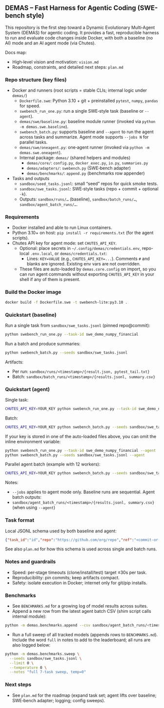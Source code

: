 ## DEMAS – Fast Harness for Agentic Coding (SWE-bench style)

This repository is the first step toward a Dynamic Evolutionary Multi‑Agent System (DEMAS) for agentic coding. It provides a fast, reproducible harness to run and evaluate code changes inside Docker, with both a baseline (no AI) mode and an AI agent mode (via Chutes).

Docs map:
- High‑level vision and motivation: `vision.md`
- Roadmap, constraints, and detailed next steps: `plan.md`

### Repo structure (key files)
- Docker and runners (root scripts = stable CLIs; internal logic under `demas/`)
  - `Dockerfile.swe`: Python 3.10 + git + preinstalled `pytest`, `numpy`, `pandas` for speed.
  - `swebench_run_one.py`: run a single SWE‑style task (baseline or `--agent`).
  - `demas/swe/baseline.py`: baseline module runner (invoked via `python -m demas.swe.baseline`).
  - `swebench_batch.py`: supports baseline and `--agent` to run the agent across tasks and summarize. Agent mode supports `--jobs N` for parallel tasks.
  - `demas/swe/oneagent.py`: one‑agent runner (invoked via `python -m demas.swe.oneagent`).
  - Internal package: `demas/` (shared helpers and modules)
    - `demas/core/`: `config.py`, `docker_exec.py`, `io.py`, `summaries.py`
    - `demas/adapters/`: `swebench.py` (SWE‑bench adapter)
    - `demas/benchmarks/`: `append.py` (benchmarks row appender)
- Tasks and outputs
  - `sandbox/seed_tasks.jsonl`: small “seed” repos for quick smoke tests.
  - `sandbox/swe_tasks.jsonl`: SWE‑style tasks (repo + commit + optional `-k`).
  - Outputs: `sandbox/runs/…` (baseline), `sandbox/batch_runs/…`, `sandbox/agent_batch_runs/…`.

### Requirements
- Docker installed and able to run Linux containers.
- Python 3.10+ on host: `pip install -r requirements.txt` (for the agent scripts).
- Chutes API key for agent mode: set `CHUTES_API_KEY`.
  - Optional: place secrets in `~/.config/demas/credentials.env`, repo-local `.env.local`, or `demas/credentials.txt`:
    - Lines: `KEY=VALUE` (e.g., `CHUTES_API_KEY=...`). Comments `#` and blanks are ignored. Existing env vars are not overridden.
  - These files are auto-loaded by `demas.core.config` on import, so you can run agent commands without exporting `CHUTES_API_KEY` in your shell if any of them is present.

### Build the Docker image
```bash
docker build -f Dockerfile.swe -t swebench-lite:py3.10 .
```

### Quickstart (baseline)
Run a single task from `sandbox/swe_tasks.jsonl` (pinned repo@commit):
```bash
python swebench_run_one.py --task-id swe_demo_numpy_financial
```
Run a batch and produce summaries:
```bash
python swebench_batch.py --seeds sandbox/swe_tasks.jsonl
```
Artifacts:
- Per run: `sandbox/runs/<timestamp>/{result.json, pytest_tail.txt}`
- Batch: `sandbox/batch_runs/<timestamp>/{results.jsonl, summary.csv}`

### Quickstart (agent)
Single task:
```bash
CHUTES_API_KEY=YOUR_KEY python swebench_run_one.py --task-id swe_demo_numpy_financial --agent
```
Batch:
```bash
CHUTES_API_KEY=YOUR_KEY python swebench_batch.py --seeds sandbox/swe_tasks.jsonl --agent
```
If your key is stored in one of the auto-loaded files above, you can omit the inline environment variable:
```bash
python swebench_run_one.py --task-id swe_demo_numpy_financial --agent
python swebench_batch.py --seeds sandbox/swe_tasks.jsonl --agent
```
Parallel agent batch (example with 12 workers):
```bash
CHUTES_API_KEY=YOUR_KEY python swebench_batch.py --seeds sandbox/swe_tasks.jsonl --agent --jobs 12
```
Notes:
- `--jobs` applies to agent mode only. Baseline runs are sequential.
Agent batch outputs:
- `sandbox/agent_batch_runs/<timestamp>/{results.jsonl, summary.csv}` (when using `--agent`)

### Task format
Local JSONL schema used by both baseline and agent:
```json
{"task_id":"id","repo":"https://github.com/org/repo","ref":"<commit-or-branch>","pytest_k":"","patch_b64":"","timeouts":{"clone":5,"install":20,"test":5}}
```
See also `plan.md` for how this schema is used across single and batch runs.

### Notes and guardrails
- Speed: per‑stage timeouts (clone/install/test) target ≤30s per task.
- Reproducibility: pin commits; keep artifacts compact.
- Safety: isolate execution in Docker; internet only for git/pip installs.

### Benchmarks
- See `BENCHMARKS.md` for a growing log of model results across suites.
- Append a new row from the latest agent batch CSV (shim script calls internal module):
```bash
python -m demas.benchmarks.append --csv sandbox/agent_batch_runs/<timestamp>/summary.csv --notes "short note"
```
- Run a full sweep of all tracked models (appends rows to `BENCHMARKS.md`). Include the word `full` in notes to add to the leaderboard; all runs are also logged below:
```bash
python -m demas.benchmarks.sweep \
  --seeds sandbox/swe_tasks.jsonl \
  --limit 0 \
  --temperature 0 \
  --notes "full 7-task sweep, temp=0"
```

### Next steps
- See `plan.md` for the roadmap (expand task set; agent lifts over baseline; SWE‑bench adapter; logging; config sweeps).



